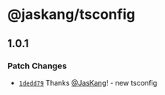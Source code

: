 # @jaskang/tsconfig

## 1.0.1

### Patch Changes

- [`1dedd79`](https://github.com/JasKang/config/commit/1dedd79cbc83b79691c9a3430ec019483f5c537d) Thanks [@JasKang](https://github.com/JasKang)! - new tsconfig

